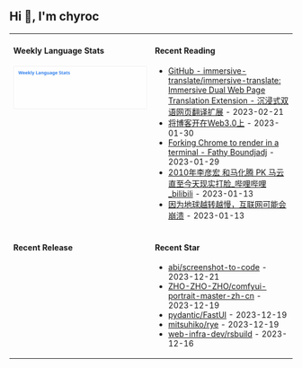 ## Hi 👋, I'm chyroc

<table width="960px">
<tr>
<td valign="top" width="50%">

#### Weekly Language Stats

![](./images/wakatime_weekly_language_stats.svg)
</td>
<td valign="top" width="50%">

#### Recent Reading

* <a href='https://github.com/immersive-translate/immersive-translate' target='_black'>GitHub - immersive-translate/immersive-translate: Immersive Dual Web Page Translation Extension - 沉浸式双语网页翻译扩展</a> - 2023-02-21
* <a href='https://outti.me/6FE23FD0-22F4-4BDE-9F2B-72C0E5180C2C/' target='_black'>将博客开在Web3.0上</a> - 2023-01-30
* <a href='https://fathy.fr/carbonyl' target='_black'>Forking Chrome to render in a terminal - Fathy Boundjadj</a> - 2023-01-29
* <a href='https://www.bilibili.com/video/BV1dz411B7xk/' target='_black'>2010年李彦宏 和马化腾  PK  马云   直至今天现实打脸_哔哩哔哩_bilibili</a> - 2023-01-13
* <a href='https://mp.weixin.qq.com/s/nT0AGtxqCNGR_jwRp_Y63g' target='_black'>因为地球越转越慢，互联网可能会崩溃</a> - 2023-01-13

</td>
</tr>
<tr>
<td valign="top" width="50%">

#### Recent Release


</td>
<td valign="top" width="50%">

#### Recent Star

* <a href='https://github.com/abi/screenshot-to-code' target='_black'>abi/screenshot-to-code</a> - 2023-12-21
* <a href='https://github.com/ZHO-ZHO-ZHO/comfyui-portrait-master-zh-cn' target='_black'>ZHO-ZHO-ZHO/comfyui-portrait-master-zh-cn</a> - 2023-12-19
* <a href='https://github.com/pydantic/FastUI' target='_black'>pydantic/FastUI</a> - 2023-12-19
* <a href='https://github.com/mitsuhiko/rye' target='_black'>mitsuhiko/rye</a> - 2023-12-19
* <a href='https://github.com/web-infra-dev/rsbuild' target='_black'>web-infra-dev/rsbuild</a> - 2023-12-16

</td>
</tr>
</table>
